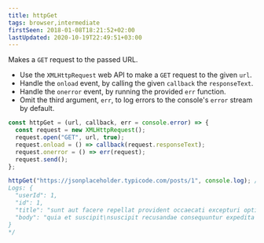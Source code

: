 ```yaml
---
title: httpGet
tags: browser,intermediate
firstSeen: 2018-01-08T18:21:52+02:00
lastUpdated: 2020-10-19T22:49:51+03:00
---
```


Makes a `GET` request to the passed URL.

- Use the `XMLHttpRequest` web API to make a `GET` request to the given `url`.
- Handle the `onload` event, by calling the given `callback` the `responseText`.
- Handle the `onerror` event, by running the provided `err` function.
- Omit the third argument, `err`, to log errors to the console's `error` stream by default.

```js
const httpGet = (url, callback, err = console.error) => {
  const request = new XMLHttpRequest();
  request.open("GET", url, true);
  request.onload = () => callback(request.responseText);
  request.onerror = () => err(request);
  request.send();
};
```

```js
httpGet("https://jsonplaceholder.typicode.com/posts/1", console.log); /*
Logs: {
  "userId": 1,
  "id": 1,
  "title": "sunt aut facere repellat provident occaecati excepturi optio reprehenderit",
  "body": "quia et suscipit\nsuscipit recusandae consequuntur expedita et cum\nreprehenderit molestiae ut ut quas totam\nnostrum rerum est autem sunt rem eveniet architecto"
}
*/
```

